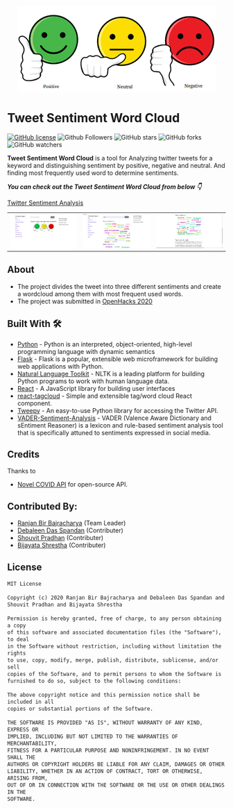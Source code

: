 <p align="center">
  <img src="git_resources/icon.png" height="200"/>
</p>

# Tweet Sentiment Word Cloud

[![GitHub license](https://img.shields.io/badge/License-MIT-blue.svg)](LICENSE)
![Github Followers](https://img.shields.io/github/followers/ran010?label=Follow&style=social)
![GitHub stars](https://img.shields.io/github/stars/ran010/twitter-sentiment?style=social)
![GitHub forks](https://img.shields.io/github/forks/ran010/twitter-sentiment?style=social)
![GitHub watchers](https://img.shields.io/github/watchers/ran010/twitter-sentiment?style=social)

**Tweet Sentiment Word Cloud** is a tool for Analyzing twitter tweets for a keyword and distinguishing sentiment by positive, negative and neutral. And finding most frequently used word to determine sentiments. 

***You can check out the Tweet Sentiment Word Cloud from below 👇***

[Twitter Sentiment Analysis](https://ran010.github.io/web-sentiment-analysis/)

<table style="width:100%">
  <tr>
    <td><img src="git_resources/gallery.jpg"/></td>
    <td><img src="git_resources/gallery_1.jpg"/></td>
    <td><img src="git_resources/gallery_2.jpg"/></td>
  </tr>
</table>

## About
- The project divides the tweet into three different sentiments and create a wordcloud among them with most frequent used words.
- The project was submitted in [OpenHacks 2020](https://hack.theopencode.org/)


## Built With 🛠
- [Python](https://www.python.org/) - Python is an interpreted, object-oriented, high-level programming language with dynamic semantics
- [Flask](https://flask.palletsprojects.com/en/1.1.x/) - Flask is a popular, extensible web microframework for building web applications with Python.
- [Natural Language Toolkit](https://www.nltk.org/) - NLTK is a leading platform for building Python programs to work with human language data.
- [React](https://reactjs.org/) - A JavaScript library for building user interfaces
- [react-tagcloud](https://www.npmjs.com/package/react-tagcloud) - Simple and extensible tag/word cloud React component.
- [Tweepy](https://www.tweepy.org/) - An easy-to-use Python library for accessing the Twitter API.
- [VADER-Sentiment-Analysis](https://github.com/cjhutto/vaderSentiment) - VADER (Valence Aware Dictionary and sEntiment Reasoner) is a lexicon and rule-based sentiment analysis tool that is specifically attuned to sentiments expressed in social media.


## Credits
Thanks to 
- [Novel COVID API](https://corona.lmao.ninja/) for open-source API.


## Contributed By:
- [Ranjan Bir Bajracharya](https://github.com/ran010) (Team Leader)
- [Debaleen Das Spandan](https://github.com/the-it-weirdo) (Contributer)
- [Shouvit Pradhan](https://github.com/shaw8wit) (Contributer)
- [Bijayata Shrestha](https://github.com/shresthabijayata4) (Contributer)

## License
```
MIT License

Copyright (c) 2020 Ranjan Bir Bajracharya and Debaleen Das Spandan and Shouvit Pradhan and Bijayata Shrestha

Permission is hereby granted, free of charge, to any person obtaining a copy
of this software and associated documentation files (the "Software"), to deal
in the Software without restriction, including without limitation the rights
to use, copy, modify, merge, publish, distribute, sublicense, and/or sell
copies of the Software, and to permit persons to whom the Software is
furnished to do so, subject to the following conditions:

The above copyright notice and this permission notice shall be included in all
copies or substantial portions of the Software.

THE SOFTWARE IS PROVIDED "AS IS", WITHOUT WARRANTY OF ANY KIND, EXPRESS OR
IMPLIED, INCLUDING BUT NOT LIMITED TO THE WARRANTIES OF MERCHANTABILITY,
FITNESS FOR A PARTICULAR PURPOSE AND NONINFRINGEMENT. IN NO EVENT SHALL THE
AUTHORS OR COPYRIGHT HOLDERS BE LIABLE FOR ANY CLAIM, DAMAGES OR OTHER
LIABILITY, WHETHER IN AN ACTION OF CONTRACT, TORT OR OTHERWISE, ARISING FROM,
OUT OF OR IN CONNECTION WITH THE SOFTWARE OR THE USE OR OTHER DEALINGS IN THE
SOFTWARE.
```
